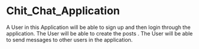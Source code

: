# Chit_Chat_Application

A User in this Application will be able to sign up and then login
through the application.
The User will be able to create the posts .
The User will be able to send messages to other users in the application.
